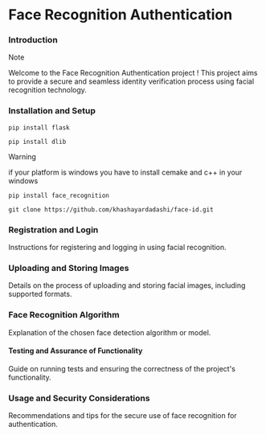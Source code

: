 # Face Recognition Authentication
### Introduction
> [!NOTE]
> Welcome to the Face Recognition Authentication project ! This project aims to provide a secure and seamless identity verification process using facial recognition technology.
### Installation and Setup
```
pip install flask
```
```
pip install dlib
```
> [!WARNING]
> if your platform is windows you have to install cemake and c++ in your windows
```
pip install face_recognition
```
```
git clone https://github.com/khashayardadashi/face-id.git
```
### Registration and Login
Instructions for registering and logging in using facial recognition.

### Uploading and Storing Images
Details on the process of uploading and storing facial images, including supported formats.

### Face Recognition Algorithm
Explanation of the chosen face detection algorithm or model.


#### Testing and Assurance of Functionality
Guide on running tests and ensuring the correctness of the project's functionality.

### Usage and Security Considerations
Recommendations and tips for the secure use of face recognition for authentication.
